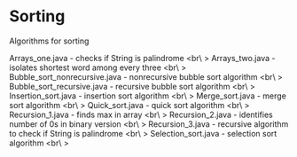 # Sorting
Algorithms for sorting

Arrays_one.java - checks if String is palindrome <br\ > 
Arrays_two.java - isolates shortest word among every three <br\ > 
Bubble_sort_nonrecursive.java - nonrecursive bubble sort algorithm <br\ > 
Bubble_sort_recursive.java - recursive bubble sort algorithm <br\ > 
Insertion_sort.java - insertion sort algorithm <br\ > 
Merge_sort.java - merge sort algorithm <br\ > 
Quick_sort.java -  quick sort algorithm <br\ > 
Recursion_1.java - finds max in array <br\ > 
Recursion_2.java - identifies number of 0s in binary version <br\ > 
Recursion_3.java - recursive algorithm to check if String is palindrome <br\ > 
Selection_sort.java - selection sort algorithm <br\ > 
